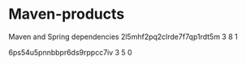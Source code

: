 # Maven-products
Maven  and Spring dependencies
2l5mhf2pq2clrde7f7qp1rdt5m   3 8 1


6ps54u5pnnbbpr6ds9rppcc7iv 3 5 0
